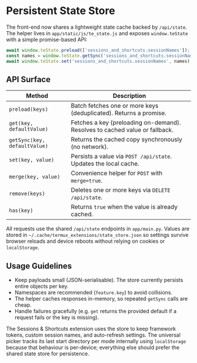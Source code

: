 # Persistent State Store

The front-end now shares a lightweight state cache backed by `/api/state`. The
helper lives in `app/static/js/te_state.js` and exposes `window.teState` with a
simple promise-based API:

```javascript
await window.teState.preload(['sessions_and_shortcuts.sessionNames']);
const names = window.teState.getSync('sessions_and_shortcuts.sessionNames', {});
await window.teState.set('sessions_and_shortcuts.sessionNames', names);
```

## API Surface

| Method | Description |
| --- | --- |
| `preload(keys)` | Batch fetches one or more keys (deduplicated). Returns a promise. |
| `get(key, defaultValue)` | Fetches a key (preloading on-demand). Resolves to cached value or fallback. |
| `getSync(key, defaultValue)` | Returns the cached copy synchronously (no network). |
| `set(key, value)` | Persists a value via `POST /api/state`. Updates the local cache. |
| `merge(key, value)` | Convenience helper for `POST` with `merge=true`. |
| `remove(keys)` | Deletes one or more keys via `DELETE /api/state`. |
| `has(key)` | Returns `true` when the value is already cached. |

All requests use the shared `/api/state` endpoints in `app/main.py`. Values are
stored in `~/.cache/termux_extensions/state_store.json` so settings survive browser
reloads and device reboots without relying on cookies or `localStorage`.

## Usage Guidelines

- Keep payloads small (JSON-serialisable). The store currently persists entire
  objects per key.
- Namespaces are recommended (`feature.key`) to avoid collisions.
- The helper caches responses in-memory, so repeated `getSync` calls are cheap.
- Handle failures gracefully (e.g. `get` returns the provided default if a request
  fails or the key is missing).

The Sessions & Shortcuts extension uses the store to keep framework tokens, custom
session names, and auto-refresh settings. The universal picker tracks its last
start directory per mode internally using `localStorage` because that behaviour is
per-device; everything else should prefer the shared state store for persistence.
